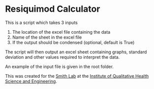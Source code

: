 # Resiquimod Calculator

This is a script which takes 3 inputs
1. The location of the excel file containing the data
2. Name of the sheet in the excel file
3. If the output should be condensed (optional, default is True)

The script will then output an excel sheet containing graphs, standard deviation
and other values required to interpret the data.

An example of the input file is given in the root folder.

This was created for the [Smith Lab](https://smithlab.iq.msu.edu/) at the [Institute of Qualitative Health Science and Engineering](https://iq.msu.edu/).